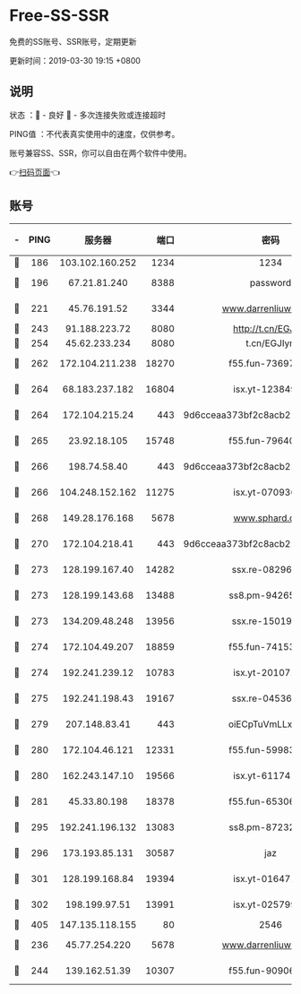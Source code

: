# Free-SS-SSR

免费的SS账号、SSR账号，定期更新

更新时间：2019-03-30 19:15 +0800

## 说明

状态     ：🙂 - 良好 🙁 - 多次连接失败或连接超时

PING值   ：不代表真实使用中的速度，仅供参考。

账号兼容SS、SSR，你可以自由在两个软件中使用。

👉[扫码页面](https://liesauer.github.io/Free-SS-SSR/)👈

## 账号

|-|PING|服务器|端口|密码|加密方式|区域|
|:----:|:----:|:-----:|-----:|:----:|:----:|:----:|
|🙂|186|103.102.160.252|1234|1234|rc4-md5|JP|
|🙂|196|67.21.81.240|8388|password|aes-256-cfb|US|
|🙂|221|45.76.191.52|3344|www.darrenliuwei.com|aes-256-cfb|JP|
|🙂|243|91.188.223.72|8080|http://t.cn/EGJIyrl|rc4-md5|RU|
|🙂|254|45.62.233.234|8080|t.cn/EGJIyrl|rc4-md5|CA|
|🙂|262|172.104.211.238|18270|f55.fun-73697687|aes-256-cfb|US|
|🙂|264|68.183.237.182|16804|isx.yt-12384975|aes-256-cfb|SG|
|🙂|264|172.104.215.24|443|9d6cceaa373bf2c8acb22e60b6a58be6|aes-256-cfb|US|
|🙂|265|23.92.18.105|15748|f55.fun-79640206|aes-256-cfb|US|
|🙂|266|198.74.58.40|443|9d6cceaa373bf2c8acb22e60b6a58be6|aes-256-cfb|US|
|🙂|266|104.248.152.162|11275|isx.yt-07093642|aes-256-cfb|SG|
|🙂|268|149.28.176.168|5678|www.sphard.com|aes-256-cfb|AU|
|🙂|270|172.104.218.41|443|9d6cceaa373bf2c8acb22e60b6a58be6|aes-256-cfb|US|
|🙂|273|128.199.167.40|14282|ssx.re-08296146|aes-256-cfb|SG|
|🙂|273|128.199.143.68|13488|ss8.pm-94265136|aes-256-cfb|SG|
|🙂|273|134.209.48.248|13956|ssx.re-15019665|aes-256-cfb|US|
|🙂|274|172.104.49.207|18859|f55.fun-74153575|aes-256-cfb|SG|
|🙂|274|192.241.239.12|10783|isx.yt-20107100|aes-256-cfb|US|
|🙂|275|192.241.198.43|19167|ssx.re-04536960|aes-256-cfb|US|
|🙂|279|207.148.83.41|443|oiECpTuVmLLxk4Ts|aes-256-cfb|AU|
|🙂|280|172.104.46.121|12331|f55.fun-59983873|aes-256-cfb|SG|
|🙂|280|162.243.147.10|19566|isx.yt-61174147|aes-256-cfb|US|
|🙂|281|45.33.80.198|18378|f55.fun-65306574|aes-256-cfb|US|
|🙂|295|192.241.196.132|13083|ss8.pm-87232244|aes-256-cfb|US|
|🙂|296|173.193.85.131|30587|jaz|aes-256-cfb|US|
|🙂|301|128.199.168.84|19394|isx.yt-01647188|aes-256-cfb|SG|
|🙂|302|198.199.97.51|13991|isx.yt-02579983|aes-256-cfb|US|
|🙂|405|147.135.118.155|80|2546|chacha20|US|
|🙂|236|45.77.254.220|5678|www.darrenliuwei.com|aes-256-cfb|SG|
|🙂|244|139.162.51.39|10307|f55.fun-90906199|aes-256-cfb|SG|
